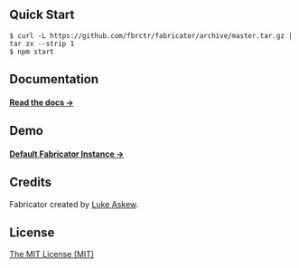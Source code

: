 
## Quick Start

```shell
$ curl -L https://github.com/fbrctr/fabricator/archive/master.tar.gz | tar zx --strip 1
$ npm start
```

## Documentation

#### [Read the docs →](http://fbrctr.github.io/docs)

## Demo

#### [Default Fabricator Instance →](http://fbrctr.github.io/demo)

## Credits

Fabricator created by [Luke Askew](http://twitter.com/lukeaskew).

## License

[The MIT License (MIT)](http://opensource.org/licenses/mit-license.php)
